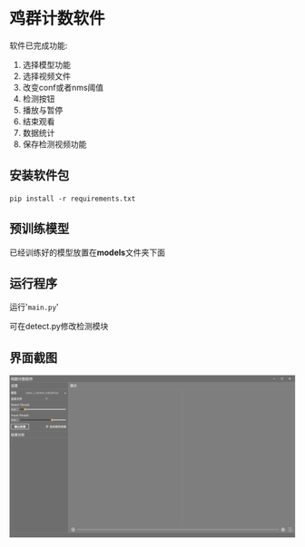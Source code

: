 # 鸡群计数软件
软件已完成功能:
1. 选择模型功能
2. 选择视频文件
3. 改变conf或者nms阈值
4. 检测按钮
5. 播放与暂停
6. 结束观看
7. 数据统计
8. 保存检测视频功能
## 安装软件包
`pip install -r requirements.txt`

## 预训练模型

已经训练好的模型放置在**models**文件夹下面

## 运行程序
运行'`main.py`'

可在detect.py修改检测模块
## 界面截图
![](imgs/屏幕截图.png)

